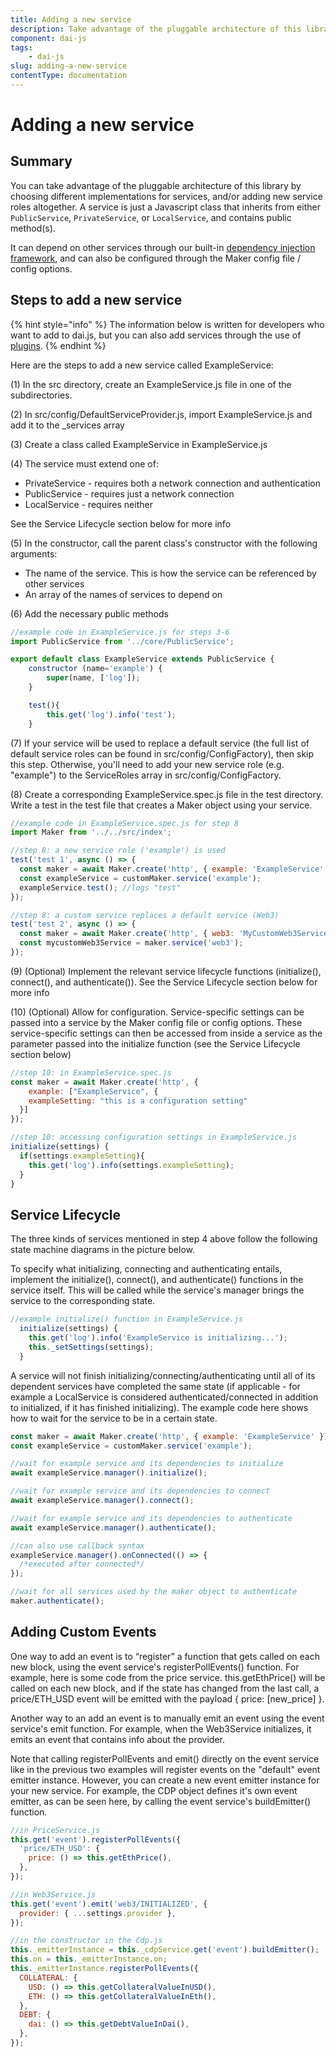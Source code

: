 ```yaml
---
title: Adding a new service
description: Take advantage of the pluggable architecture of this library by choosing different implementations for services
component: dai-js
tags:
	- dai-js
slug: adding-a-new-service
contentType: documentation
---
```


# Adding a new service

## Summary

You can take advantage of the pluggable architecture of this library by choosing different implementations for services, and/or adding new service roles altogether. A service is just a Javascript class that inherits from either `PublicService`, `PrivateService`, or `LocalService`, and contains public method\(s\).

It can depend on other services through our built-in [dependency injection framework](https://github.com/makerdao/dai.js/tree/dev/packages/services-core), and can also be configured through the Maker config file / config options.

## Steps to add a new service

{% hint style="info" %}
The information below is written for developers who want to add to dai.js, but you can also add services through the use of [plugins](../maker/plugins.md).
{% endhint %}

Here are the steps to add a new service called ExampleService:

\(1\) In the src directory, create an ExampleService.js file in one of the subdirectories.

\(2\) In src/config/DefaultServiceProvider.js, import ExampleService.js and add it to the \_services array

\(3\) Create a class called ExampleService in ExampleService.js

\(4\) The service must extend one of:

- PrivateService - requires both a network connection and authentication
- PublicService - requires just a network connection
- LocalService - requires neither

See the Service Lifecycle section below for more info

\(5\) In the constructor, call the parent class's constructor with the following arguments:

- The name of the service. This is how the service can be referenced by other services
- An array of the names of services to depend on

\(6\) Add the necessary public methods

```javascript
//example code in ExampleService.js for steps 3-6
import PublicService from '../core/PublicService';

export default class ExampleService extends PublicService {
    constructor (name='example') {
        super(name, ['log']);
    }

    test(){
        this.get('log').info('test');
    }
```

\(7\) If your service will be used to replace a default service \(the full list of default service roles can be found in src/config/ConfigFactory\), then skip this step. Otherwise, you'll need to add your new service role \(e.g. "example"\) to the ServiceRoles array in src/config/ConfigFactory.

\(8\) Create a corresponding ExampleService.spec.js file in the test directory. Write a test in the test file that creates a Maker object using your service.

```javascript
//example code in ExampleService.spec.js for step 8
import Maker from '../../src/index';

//step 8: a new service role ('example') is used
test('test 1', async () => {
  const maker = await Maker.create('http', { example: 'ExampleService' });
  const exampleService = customMaker.service('example');
  exampleService.test(); //logs "test"
});

//step 8: a custom service replaces a default service (Web3)
test('test 2', async () => {
  const maker = await Maker.create('http', { web3: 'MyCustomWeb3Service' });
  const mycustomWeb3Service = maker.service('web3');
});
```

\(9\) \(Optional\) Implement the relevant service lifecycle functions \(initialize\(\), connect\(\), and authenticate\(\)\). See the Service Lifecycle section below for more info

\(10\) \(Optional\) Allow for configuration. Service-specific settings can be passed into a service by the Maker config file or config options. These service-specific settings can then be accessed from inside a service as the parameter passed into the initialize function \(see the Service Lifecycle section below\)

```javascript
//step 10: in ExampleService.spec.js
const maker = await Maker.create('http', {
    example: ["ExampleService", {
    exampleSetting: "this is a configuration setting"
  }]
});

//step 10: accessing configuration settings in ExampleService.js
initialize(settings) {
  if(settings.exampleSetting){
    this.get('log').info(settings.exampleSetting);
  }
}
```

## Service Lifecycle

The three kinds of services mentioned in step 4 above follow the following state machine diagrams in the picture below.

To specify what initializing, connecting and authenticating entails, implement the initialize\(\), connect\(\), and authenticate\(\) functions in the service itself. This will be called while the service's manager brings the service to the corresponding state.

```javascript
//example initialize() function in ExampleService.js
  initialize(settings) {
    this.get('log').info('ExampleService is initializing...');
    this._setSettings(settings);
  }
```

A service will not finish initializing/connecting/authenticating until all of its dependent services have completed the same state \(if applicable - for example a LocalService is considered authenticated/connected in addition to initialized, if it has finished initializing\). The example code here shows how to wait for the service to be in a certain state.

```javascript
const maker = await Maker.create('http', { example: 'ExampleService' });
const exampleService = customMaker.service('example');

//wait for example service and its dependencies to initialize
await exampleService.manager().initialize();

//wait for example service and its dependencies to connect
await exampleService.manager().connect();

//wait for example service and its dependencies to authenticate
await exampleService.manager().authenticate();

//can also use callback syntax
exampleService.manager().onConnected(() => {
  /*executed after connected*/
});

//wait for all services used by the maker object to authenticate
maker.authenticate();
```

## Adding Custom Events

One way to add an event is to “register” a function that gets called on each new block, using the event service's registerPollEvents\(\) function. For example, here is some code from the price service. this.getEthPrice\(\) will be called on each new block, and if the state has changed from the last call, a price/ETH_USD event will be emitted with the payload { price: \[new_price\] }.

Another way to an add an event is to manually emit an event using the event service's emit function. For example, when the Web3Service initializes, it emits an event that contains info about the provider.

Note that calling registerPollEvents and emit\(\) directly on the event service like in the previous two examples will register events on the "default" event emitter instance. However, you can create a new event emitter instance for your new service. For example, the CDP object defines it's own event emitter, as can be seen here, by calling the event service's buildEmitter\(\) function.

```javascript
//in PriceService.js
this.get('event').registerPollEvents({
  'price/ETH_USD': {
    price: () => this.getEthPrice(),
  },
});

//in Web3Service.js
this.get('event').emit('web3/INITIALIZED', {
  provider: { ...settings.provider },
});

//in the constructor in the Cdp.js
this._emitterInstance = this._cdpService.get('event').buildEmitter();
this.on = this._emitterInstance.on;
this._emitterInstance.registerPollEvents({
  COLLATERAL: {
    USD: () => this.getCollateralValueInUSD(),
    ETH: () => this.getCollateralValueInEth(),
  },
  DEBT: {
    dai: () => this.getDebtValueInDai(),
  },
});
```
